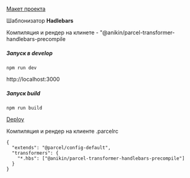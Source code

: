 [Макет проекта](https://www.figma.com/file/7XYjjppAZ95Ohc71xUSn5u/Pineapple?node-id=0%3A1&t=G6MMcIFyJkWsXjgc-0)

Шаблонизатор __Hadlebars__

Компиляция и рендер на клинете - "@anikin/parcel-transformer-handlebars-precompile

##### Запуcк в develop
```
npm run dev
```

http://localhost:3000


##### Запуск build
```
npm run build
```

[Deploy](https://deploy--comforting-tartufo-7c50a9.netlify.app/)


Компиляция и рендер на клиенте
.parcelrc
```
{
  "extends": "@parcel/config-default",
  "transformers": {
    "*.hbs": ["@anikin/parcel-transformer-handlebars-precompile"]
  }
}
```